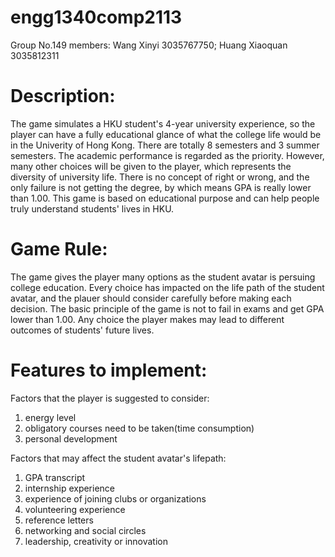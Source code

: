 # engg1340comp2113

Group No.149 members: Wang Xinyi 3035767750; Huang Xiaoquan 3035812311

# Description:

The game simulates a HKU student's 4-year university experience, so the player can have a fully educational glance of what the college life would be in the Univerity of Hong Kong. There are totally 8 semesters and 3 summer semesters. The academic performance is regarded as the priority. However, many other choices will be given to the player, which represents the diversity of university life. There is no concept of right or wrong, and the only failure is not getting the degree, by which means GPA is really lower than 1.00. This game is based on educational purpose and can help people truly understand students' lives in HKU.

# Game Rule:

The game gives the player many options as the student avatar is persuing college education. Every choice has impacted on the life path of the student avatar, and the plauer should consider carefully before making each decision. The basic principle of the game is not to fail in exams and get GPA lower than 1.00. Any choice the player makes may lead to different outcomes of students' future lives.

# Features to implement:

Factors that the player is suggested to consider:

1. energy level
2. obligatory courses need to be taken(time consumption)
3. personal development 

Factors that may affect the student avatar's lifepath:

1. GPA transcript
2. internship experience
3. experience of joining clubs or organizations
4. volunteering experience
5. reference letters
6. networking and social circles
7. leadership, creativity or innovation


